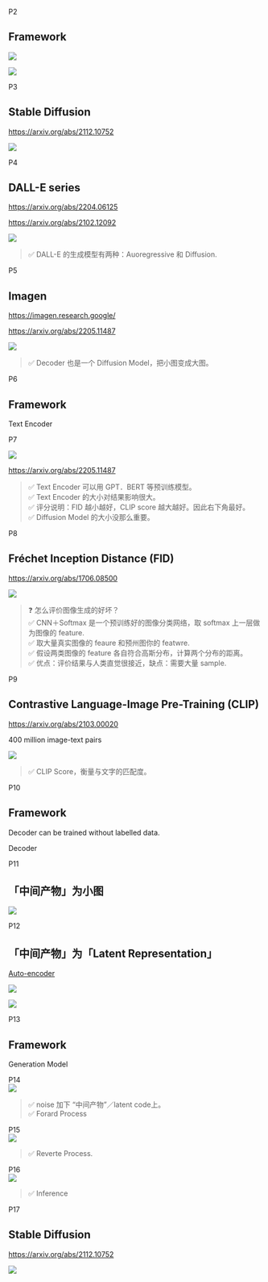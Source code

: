 
P2   
## Framework 

![](../assets/lhy2-2-1.png) 

![](../assets/lhy2-2-2.png) 

P3   
## Stable Diffusion 

<https://arxiv.org/abs/2112.10752>  

![](../assets/lhy2-3.png) 

P4   
## DALL-E series 
<https://arxiv.org/abs/2204.06125>

<https://arxiv.org/abs/2102.12092>

![](../assets/lhy2-4.png) 

> &#x2705; DALL-E 的生成模型有两种：Auoregressive 和 Diffusion.   


P5   
## Imagen 

<https://imagen.research.google/>

<https://arxiv.org/abs/2205.11487>


![](../assets/lhy2-5-1.png) 

> &#x2705; Decoder 也是一个 Diffusion Model，把小图变成大图。    


P6   
## Framework 

Text Encoder   



P7   

![](../assets/lhy2-7-1.png) 

<https://arxiv.org/abs/2205.11487>


> &#x2705; Text Encoder 可以用 GPT．BERT 等预训练模型。      
> &#x2705; Text Encoder 的大小对结果影响很大。  
> &#x2705; 评分说明：FID 越小越好，CLIP score 越大越好。因此右下角最好。   
> &#x2705; Diffusion Model 的大小没那么重要。   


P8   
## Fréchet Inception Distance (FID)

<https://arxiv.org/abs/1706.08500>


![](../assets/lhy2-8.png) 


> &#x2753; 怎么评价图像生成的好坏？   
> &#x2705; CNN＋Softmax 是一个预训练好的图像分类网络，取 softmax 上一层做为图像的 feature.    
> &#x2705; 取大量真实图像的 feaure 和预州图你的 featwre.    
> &#x2705; 假设两类图像的 feature 各自符合高斯分布，计算两个分布的距离。    
> &#x2705; 优点：评价结果与人类直觉很接近，缺点：需要大量 sample.   


P9   
## Contrastive Language-Image Pre-Training (CLIP) 

<https://arxiv.org/abs/2103.00020>

400 million image-text pairs  


![](../assets/lhy2-9-1.png) 


> &#x2705; CLIP Score，衡量与文字的匹配度。   

P10   
## Framework

Decoder can be trained without labelled data.   

Decoder



P11  
## 「中间产物」为小图

![](../assets/lhy2-11-1.png) 

P12   
## 「中间产物」为「Latent Representation」

<u>Auto-encoder</u>

![](../assets/lhy2-12-1.png) 

![](../assets/lhy2-12-2.png) 


P13   
## Framework 

Generation Model   



P14   
![](../assets/lhy2-14.png) 

> &#x2705; noise 加下 “中间产物”／latent code上。    
> &#x2705; Forard Process    

P15   
![](../assets/lhy2-15.png) 

> &#x2705; Reverte Process.    

P16   
![](../assets/lhy2-16.png) 

> &#x2705; Inference    


P17   
## Stable Diffusion 

<https://arxiv.org/abs/2112.10752>

![](../assets/lhy2-17.png) 


